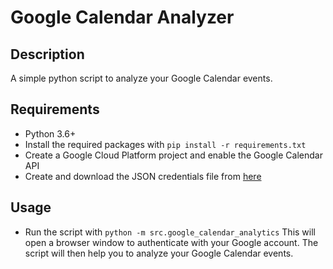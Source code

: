 # Google Calendar Analyzer

## Description

A simple python script to analyze your Google Calendar events.

## Requirements

- Python 3.6+
- Install the required packages with `pip install -r requirements.txt`
- Create a Google Cloud Platform project and enable the Google Calendar API
- Create and download the JSON credentials file from [here](https://console.cloud.google.com/apis/credentials)

## Usage

- Run the script with `python -m src.google_calendar_analytics`
  This will open a browser window to authenticate with your Google account.
  The script will then help you to analyze your Google Calendar events.
